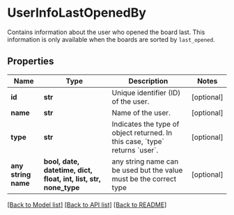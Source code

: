 # UserInfoLastOpenedBy

Contains information about the user who opened the board last. This information is only available when the boards are sorted by `last_opened`.

## Properties
Name | Type | Description | Notes
------------ | ------------- | ------------- | -------------
**id** | **str** | Unique identifier (ID) of the user. | [optional] 
**name** | **str** | Name of the user. | [optional] 
**type** | **str** | Indicates the type of object returned. In this case, &#x60;type&#x60; returns &#x60;user&#x60;. | [optional] 
**any string name** | **bool, date, datetime, dict, float, int, list, str, none_type** | any string name can be used but the value must be the correct type | [optional]

[[Back to Model list]](../README.md#documentation-for-models) [[Back to API list]](../README.md#documentation-for-api-endpoints) [[Back to README]](../README.md)



